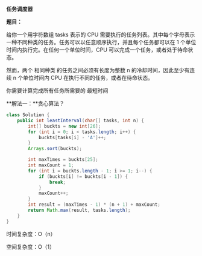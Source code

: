 **任务调度器**

**题目：**

给你一个用字符数组 tasks 表示的 CPU 需要执行的任务列表。其中每个字母表示一种不同种类的任务。任务可以以任意顺序执行，并且每个任务都可以在 1 个单位时间内执行完。在任何一个单位时间，CPU 可以完成一个任务，或者处于待命状态。

然而，两个 相同种类 的任务之间必须有长度为整数 n 的冷却时间，因此至少有连续 n 个单位时间内 CPU 在执行不同的任务，或者在待命状态。

你需要计算完成所有任务所需要的 最短时间 



**解法一：**贪心算法？

```java
class Solution {
    public int leastInterval(char[] tasks, int n) {
        int[] buckts = new int[26];
        for (int i = 0; i < tasks.length; i++) {
            buckts[tasks[i] - 'A']++;
        }
        Arrays.sort(buckts);

        int maxTimes = buckts[25];
        int maxCount = 1;
        for (int i = buckts.length - 1; i >= 1; i--) {
            if (buckts[i] != buckts[i - 1]) {
                break;
            }
            maxCount++;
        }
        int result = (maxTimes - 1) * (n + 1) + maxCount;
        return Math.max(result, tasks.length);
    }
}
```

时间复杂度：O（n）

空间复杂度：O（1）